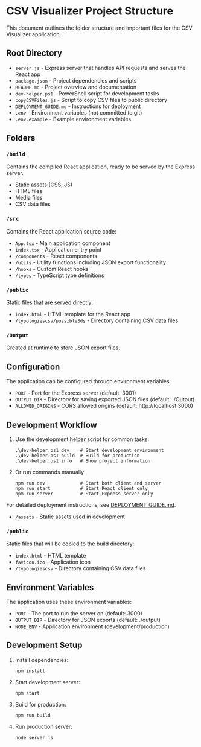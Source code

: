 # CSV Visualizer Project Structure

This document outlines the folder structure and important files for the CSV Visualizer application.

## Root Directory

- `server.js` - Express server that handles API requests and serves the React app
- `package.json` - Project dependencies and scripts
- `README.md` - Project overview and documentation
- `dev-helper.ps1` - PowerShell script for development tasks
- `copyCSVFiles.js` - Script to copy CSV files to public directory
- `DEPLOYMENT_GUIDE.md` - Instructions for deployment
- `.env` - Environment variables (not committed to git)
- `.env.example` - Example environment variables

## Folders

### `/build`

Contains the compiled React application, ready to be served by the Express server.

- Static assets (CSS, JS)
- HTML files
- Media files
- CSV data files

### `/src`

Contains the React application source code:

- `App.tsx` - Main application component
- `index.tsx` - Application entry point
- `/components` - React components
- `/utils` - Utility functions including JSON export functionality
- `/hooks` - Custom React hooks
- `/types` - TypeScript type definitions

### `/public`

Static files that are served directly:

- `index.html` - HTML template for the React app
- `/typologiescsv/possible3ds` - Directory containing CSV data files

### `/Output`

Created at runtime to store JSON export files.

## Configuration

The application can be configured through environment variables:

- `PORT` - Port for the Express server (default: 3001)
- `OUTPUT_DIR` - Directory for saving exported JSON files (default: ./Output)
- `ALLOWED_ORIGINS` - CORS allowed origins (default: http://localhost:3000)

## Development Workflow

1. Use the development helper script for common tasks:
   ```
   .\dev-helper.ps1 dev    # Start development environment
   .\dev-helper.ps1 build  # Build for production
   .\dev-helper.ps1 info   # Show project information
   ```

2. Or run commands manually:
   ```
   npm run dev             # Start both client and server
   npm run start           # Start React client only
   npm run server          # Start Express server only
   ```

For detailed deployment instructions, see [DEPLOYMENT_GUIDE.md](./DEPLOYMENT_GUIDE.md).
- `/assets` - Static assets used in development

### `/public`

Static files that will be copied to the build directory:

- `index.html` - HTML template
- `favicon.ico` - Application icon
- `/typologiescsv` - Directory containing CSV data files

## Environment Variables

The application uses these environment variables:

- `PORT` - The port to run the server on (default: 3000)
- `OUTPUT_DIR` - Directory for JSON exports (default: ./output)
- `NODE_ENV` - Application environment (development/production)

## Development Setup

1. Install dependencies:
   ```
   npm install
   ```

2. Start development server:
   ```
   npm start
   ```

3. Build for production:
   ```
   npm run build
   ```

4. Run production server:
   ```
   node server.js
   ```
